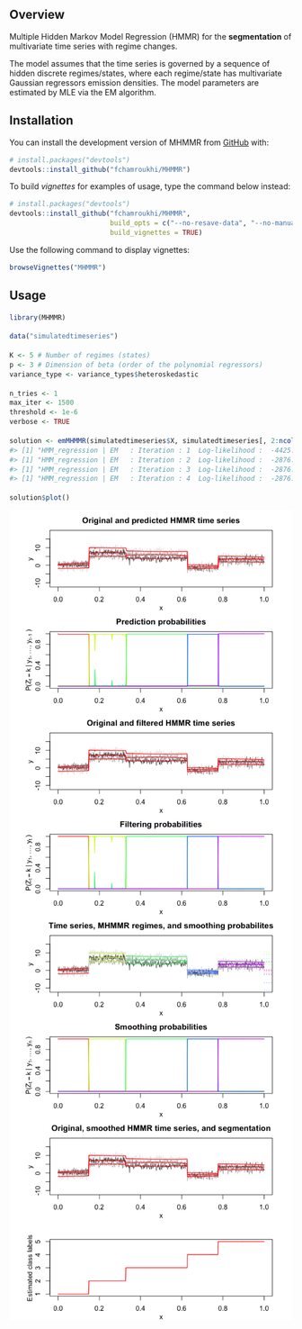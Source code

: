 
<!-- README.md is generated from README.Rmd. Please edit that file -->

## Overview

<!-- badges: start -->

<!-- badges: end -->

Multiple Hidden Markov Model Regression (HMMR) for the **segmentation**
of multivariate time series with regime changes.

The model assumes that the time series is governed by a sequence of
hidden discrete regimes/states, where each regime/state has multivariate
Gaussian regressors emission densities. The model parameters are
estimated by MLE via the EM algorithm.

## Installation

You can install the development version of MHMMR from
[GitHub](https://github.com/) with:

``` r
# install.packages("devtools")
devtools::install_github("fchamroukhi/MHMMR")
```

To build *vignettes* for examples of usage, type the command below
instead:

``` r
# install.packages("devtools")
devtools::install_github("fchamroukhi/MHMMR", 
                         build_opts = c("--no-resave-data", "--no-manual"), 
                         build_vignettes = TRUE)
```

Use the following command to display vignettes:

``` r
browseVignettes("MHMMR")
```

## Usage

``` r
library(MHMMR)

data("simulatedtimeseries")

K <- 5 # Number of regimes (states)
p <- 3 # Dimension of beta (order of the polynomial regressors)
variance_type <- variance_types$heteroskedastic

n_tries <- 1
max_iter <- 1500
threshold <- 1e-6
verbose <- TRUE

solution <- emMHMMR(simulatedtimeseries$X, simulatedtimeseries[, 2:ncol(simulatedtimeseries)], K, p, variance_type, n_tries, max_iter, threshold, verbose)
#> [1] "HMM_regression | EM   : Iteration : 1  Log-likelihood :  -4425.29307889945"
#> [1] "HMM_regression | EM   : Iteration : 2  Log-likelihood :  -2876.80418310609"
#> [1] "HMM_regression | EM   : Iteration : 3  Log-likelihood :  -2876.69073409991"
#> [1] "HMM_regression | EM   : Iteration : 4  Log-likelihood :  -2876.69055273039"

solution$plot()
```

<img src="man/figures/README-unnamed-chunk-5-1.png" style="display: block; margin: auto;" /><img src="man/figures/README-unnamed-chunk-5-2.png" style="display: block; margin: auto;" /><img src="man/figures/README-unnamed-chunk-5-3.png" style="display: block; margin: auto;" /><img src="man/figures/README-unnamed-chunk-5-4.png" style="display: block; margin: auto;" />
